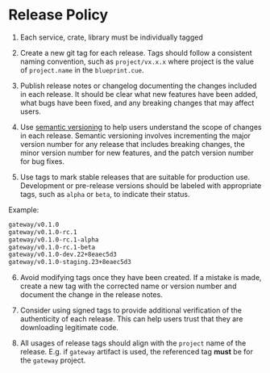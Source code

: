 # Release Policy

1. Each service, crate, library must be individually tagged

2. Create a new git tag for each release. Tags should follow a consistent naming convention, 
   such as `project/vx.x.x` where project is the value of `project.name` in the `blueprint.cue`. 

3. Publish release notes or changelog documenting the changes included in each release.
It should be clear what new features have been added, what bugs have been fixed,
and any breaking changes that may affect users.

4. Use [semantic versioning](https://semver.org/) to help users understand the scope of changes in each release.
Semantic versioning involves incrementing the major version number for any release that includes breaking changes,
the minor version number for new features, and the patch version number for bug fixes.

5. Use tags to mark stable releases that are suitable for production use.
Development or pre-release versions should be labeled with appropriate tags, such as `alpha` or `beta`, to indicate their status.

Example:

```txt
gateway/v0.1.0
gateway/v0.1.0-rc.1
gateway/v0.1.0-rc.1-alpha
gateway/v0.1.0-rc.1-beta
gateway/v0.1.0-dev.22+8eaec5d3
gateway/v0.1.0-staging.23+8eaec5d3
```

6. Avoid modifying tags once they have been created.
If a mistake is made, create a new tag with the corrected name or version number and
document the change in the release notes.

7. Consider using signed tags to provide additional verification of the authenticity of each release.
This can help users trust that they are downloading legitimate code.

1. All usages of release tags should align with the `project` name of the release.
   E.g. if `gateway` artifact is used, the referenced tag **must** be for the `gateway` project.